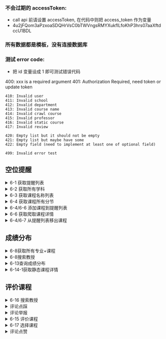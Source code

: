 ### 不会过期的 accessToken:

- call api 前请设置 accessToken, 在代码中则把 access_token 作为变量
- 4u2jFQom3aPzxoaSDQHrVsC0bTWVngsRMYXukfILfoKhP3hrs07aaXftdccU1BDL

### 所有数据都是模板，没有连接数据库

### 测试 error code:

- 把 id 变量设成 1 即可测试错误代码

400: xxx is a required argument
401: Authorization Required, need token or update token

```
410: Invalid user
411: Invalid school
412: Invalid department
413: Invalid course name
414: Invalid crawl course
415: Invalid professor
416: Invalid static course
417: Invalid review

420: Empty list but it should not be empty
421: Empty list but maybe have some
422: Empty field (need to implement at least one of optional field)

499: Invalid error test
```

## 空位提醒

<details><summary>6-1 获取提醒列表</summary>

[POST /users/getWatchList](/explorer/#!/user/user_getWatchList)

error_code = 1: 用户不存在 404

</details>
<details><summary>6-2 获取所有学科</summary>

[POST /schools/getAllDepts](explorer/#!/school/school_getAllDepts)

</details>
<details><summary>6-3 获取课程名称列表</summary>

[POST /departments/getCourseNames](explorer/#!/department/department_getCourseNames)

</details>

<details><summary>6-4 获取课程所有分节</summary>

[POST /course_names/getCourseSections](explorer/#!/course95name/course_name_getCourseSections)

</details>

<details><summary>6-4/6-6 添加课程到提醒列表</summary>

[POST /users/addToWatchList](explorer/#!/user/user_addToWatchList)

</details>

<details><summary>6-6 获取爬取课程详情</summary>

[POST /crawl_courses/getCrawledCourseDetails](explorer/#!/crawl95course/crawl_course_getCrawledCourseDetails)

</details>

<details><summary>6-4/6-7 从提醒列表移出课程</summary>

[POST /users/removeFromWatchList](explorer/#!/user/user_removeFromWatchList)

</details>

## 成绩分布

<details><summary>6-8获取所有专业+课程</summary>

[POST /schools/getCourseNames](explorer/#!/school/school_getCourseNames)

</details>

<details><summary>6-8搜索教授</summary>

[POST /schools/searchProfs](explorer/#!/school/school_searchProfs_post_schools_searchProfs)

</details>

<details><summary>6-13查询成绩分布</summary>

[POST /course_names/getHistoryGrades](explorer/#!/course95name/course_name_getHistoryGrades)

</details>

<details><summary>6-14-1获取静态课程详情</summary>

[POST /static_courses/getCourseDetails](explorer/#!/static95course/static_course_getCourseDetails)

</details>

## 评价课程

<details><summary>6-16 搜索教授</summary>

[POST /schools/searchProfs](explorer/#!/school/school_searchProfs_post_schools_searchProfs)

</details>

<details><summary>评论点踩</summary>

[POST /reviews/thumbsDown](explorer/#!/review/review_thumbsDown)

</details>

<details><summary>评论举报</summary>

[POST /reviews/report](explorer/#!/review/review_report)

</details>

<details><summary>6-15 评价课程</summary>

[POST /reviews/rateCourse](explorer/#!/review/review_rateCourse)

</details>

<details><summary>6-17 选择课程</summary>

[POST /professors/searchCourseByProf](explorer/#!/professor/professor_searchCourseByProf)

</details>

<details><summary>评论点赞</summary>

[POST /reviews/thumbsUp](explorer/#!/review/review_thumbsUp)

</details>
